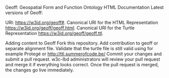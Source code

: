 Geoff: Geospatial Form and Function Ontology HTML Documentation Latest versions of Geoff:

URI: https://w3id.org/geoff#. 
Canonical URI for the HTML Representation https://w3id.org/geoff/geoff.html. 
Canonical URI for the Turtle Representation https://w3id.org/geoff/geoff.ttl.

Adding content to Geoff Fork this repository. 
Add contribution to geoff or separate alignment file. 
Validate that the turtle file is still valid using for example Protegé or http://ttl.summerofcode.be/ 
Commit your changes and submit a pull request. w3c-lbd administrators will review your pull request and merge it if everything looks correct. Once the pull request is merged, the changes go live immediately.
